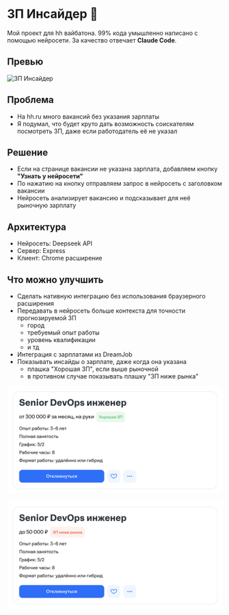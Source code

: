 # ЗП Инсайдер 🤑

Мой проект для hh вайбатона. 99% кода умышленно написано с помощью нейросети. За качество отвечает **Claude Code**.

## Превью

![ЗП Инсайдер](./preview.gif)

## Проблема

- На hh.ru много вакансий без указания зарплаты
- Я подумал, что будет круто дать возможность соискателям посмотреть ЗП, даже если работодатель её не указал

## Решение

- Если на странице вакансии не указана зарплата, добавляем кнопку **"Узнать у нейросети"**
- По нажатию на кнопку отправляем запрос в нейросеть с заголовком вакансии
- Нейросеть анализирует вакансию и подсказывает для неё рыночную зарплату

## Архитектура

- Нейросеть: Deepseek API
- Сервер: Express
- Клиент: Chrome расширение

## Что можно улучшить

- Сделать нативную интеграцию без использования браузерного расширения
- Передавать в нейросеть больше контекста для точности прогнозируемой ЗП
  - город
  - требуемый опыт работы
  - уровень квалификации
  - и тд
- Интеграция с зарплатами из DreamJob
- Показывать инсайды о зарплате, даже когда она указана
  - плашка "Хорошая ЗП", если выше рыночной
  - в противном случае показывать плашку "ЗП ниже рынка"

![Хорошая ЗП](./idea-zp-good.png)

![ЗП ниже рынка](./idea-zp-bad.png)
